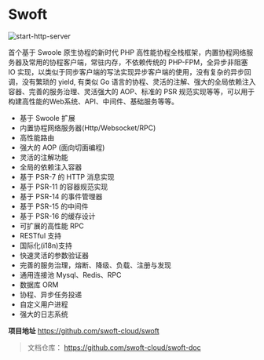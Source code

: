 # Swoft

![start-http-server](https://raw.githubusercontent.com/swoft-cloud/blog/master/image/start-http-server.png)

首个基于 Swoole 原生协程的新时代 PHP 高性能协程全栈框架，内置协程网络服务器及常用的协程客户端，常驻内存，不依赖传统的 PHP-FPM，全异步非阻塞 IO 实现，以类似于同步客户端的写法实现异步客户端的使用，没有复杂的异步回调，没有繁琐的 yield, 有类似 Go 语言的协程、灵活的注解、强大的全局依赖注入容器、完善的服务治理、灵活强大的 AOP、标准的 PSR 规范实现等等，可以用于构建高性能的Web系统、API、中间件、基础服务等等。

- 基于 Swoole 扩展
- 内置协程网络服务器(Http/Websocket/RPC)
- 高性能路由
- 强大的 AOP (面向切面编程)
- 灵活的注解功能
- 全局的依赖注入容器
- 基于 PSR-7 的 HTTP 消息实现
- 基于 PSR-11 的容器规范实现
- 基于 PSR-14 的事件管理器
- 基于 PSR-15 的中间件
- 基于 PSR-16 的缓存设计
- 可扩展的高性能 RPC
- RESTful 支持
- 国际化(i18n)支持
- 快速灵活的参数验证器
- 完善的服务治理，熔断、降级、负载、注册与发现
- 通用连接池 Mysql、Redis、RPC
- 数据库 ORM
- 协程、异步任务投递
- 自定义用户进程
- 强大的日志系统

<p class="tip">
   <strong>项目地址</strong> <a class="alert-link" href="https://github.com/swoft-cloud/swoft">https://github.com/swoft-cloud/swoft</a>
</p>


> 文档仓库： https://github.com/swoft-cloud/swoft-doc
